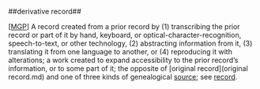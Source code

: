 ##derivative record##

\[[MGP](SOURCES.md#MGP)\] A record created from a prior record by (1) transcribing the prior record or part of it by hand, keyboard, or optical-character-recognition, speech-to-text, or other technology, (2) abstracting information from it, (3) translating it from one language to another, or (4) reproducing it with alterations; a work created to expand accessibility to the prior record’s information, or to some part of it; the opposite of [original record](original record.md) and one of three kinds of genealogical [source](source.md); see [record](record.md).
